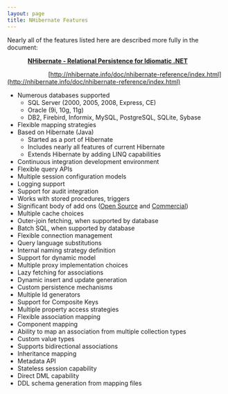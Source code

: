 ```yaml
---
layout: page
title: NHibernate Features
---
```

Nearly all of the features listed here are described more fully in the document: 

            **<u>NHibernate - Relational Persistence for Idiomatic .NET</u>**

                        [http://nhibernate.info/doc/nhibernate-reference/index.html](http://nhibernate.info/doc/nhibernate-reference/index.html)

*   Numerous databases supported
    *   SQL Server (2000, 2005, 2008, Express, CE)
    *   Oracle (9i, 10g, 11g)
    *   DB2, Firebird, Informix, MySQL, PostgreSQL, SQLite, Sybase
*   Flexible mapping strategies
*   Based on Hibernate (Java)
    *   Started as a port of Hibernate
    *   Includes nearly all features of current Hibernate
    *   Extends Hibernate by adding LINQ capabilities
*   Continuous integration development environment
*   Flexible query APIs
*   Multiple session configuration models
*   Logging support
*   Support for audit integration
*   Works with stored procedures, triggers
*   Significant body of add ons ([Open Source](open-source-project-ecosystem.html) and [Commercial](commercial-product-ecosystem.html))
*   Multiple cache choices
*   Outer-join fetching, when supported by database
*   Batch SQL, when supported by database
*   Flexible connection management
*   Query language substitutions
*   Internal naming strategy definition
*   Support for dynamic model
*   Multiple proxy implementation choices
*   Lazy fetching for associations
*   Dynamic insert and update generation
*   Custom persistence mechanisms
*   Multiple Id generators
*   Support for Composite Keys
*   Multiple property access strategies
*   Flexible association mapping
*   Component mapping
*   Ability to map an association from multiple collection types
*   Custom value types
*   Supports bidirectional associations
*   Inheritance mapping
*   Metadata API
*   Stateless session capability
*   Direct DML capability
*   DDL schema generation from mapping files
